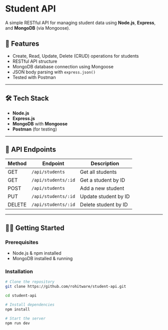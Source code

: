 # Student API

A simple RESTful API for managing student data using **Node.js**, **Express**, and **MongoDB** (via Mongoose).

## 🚀 Features

- Create, Read, Update, Delete (CRUD) operations for students
- RESTful API structure
- MongoDB database connection using Mongoose
- JSON body parsing with `express.json()`
- Tested with Postman

---

## 🛠️ Tech Stack

- **Node.js**
- **Express.js**
- **MongoDB** with **Mongoose**
- **Postman** (for testing)

---

## 🧪 API Endpoints

| Method | Endpoint            | Description          |
| ------ | ------------------- | -------------------- |
| GET    | `/api/students`     | Get all students     |
| GET    | `/api/students/:id` | Get a student by ID  |
| POST   | `/api/students`     | Add a new student    |
| PUT    | `/api/students/:id` | Update student by ID |
| DELETE | `/api/students/:id` | Delete student by ID |

---

## 🧑‍💻 Getting Started

### Prerequisites

- Node.js & npm installed
- MongoDB installed & running

### Installation

```bash
# Clone the repository
git clone https://github.com/rohitware/student-api.git

cd student-api

# Install dependencies
npm install

# Start the server
npm run dev
```
